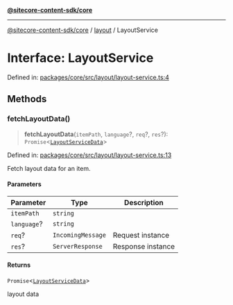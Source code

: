 [**@sitecore-content-sdk/core**](../../README.md)

***

[@sitecore-content-sdk/core](../../README.md) / [layout](../README.md) / LayoutService

# Interface: LayoutService

Defined in: [packages/core/src/layout/layout-service.ts:4](https://github.com/Sitecore/xmc-jss-dev/blob/061dc26bfb1145b183edd384dc843a42a29206eb/packages/core/src/layout/layout-service.ts#L4)

## Methods

### fetchLayoutData()

> **fetchLayoutData**(`itemPath`, `language`?, `req`?, `res`?): `Promise`\<[`LayoutServiceData`](LayoutServiceData.md)\>

Defined in: [packages/core/src/layout/layout-service.ts:13](https://github.com/Sitecore/xmc-jss-dev/blob/061dc26bfb1145b183edd384dc843a42a29206eb/packages/core/src/layout/layout-service.ts#L13)

Fetch layout data for an item.

#### Parameters

| Parameter | Type | Description |
| ------ | ------ | ------ |
| `itemPath` | `string` |  |
| `language`? | `string` |  |
| `req`? | `IncomingMessage` | Request instance |
| `res`? | `ServerResponse` | Response instance |

#### Returns

`Promise`\<[`LayoutServiceData`](LayoutServiceData.md)\>

layout data
